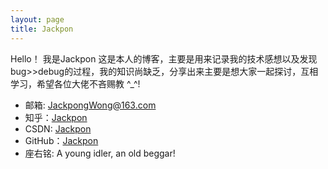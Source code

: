 ```yaml
---
layout: page
title: Jackpon
---
```


Hello！
我是Jackpon
这是本人的博客，主要是用来记录我的技术感想以及发现bug>>debug的过程，我的知识尚缺乏，分享出来主要是想大家一起探讨，互相学习，希望各位大佬不吝赐教 ^_^! 

* 邮箱: JackpongWong@163.com
* 知乎：<a href="https://www.zhihu.com/people/Jackpon">Jackpon</a>
* CSDN: <a href="http://blog.csdn.net/Jackponwong">Jackpon</a>
* GitHub：<a href="https://github.com/Jackpon">Jackpon</a>
* 座右铭: A young idler, an old beggar!
